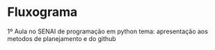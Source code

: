 # Fluxograma

1º Aula no SENAI de programação em python
tema: apresentação aos metodos de planejamento e do github

